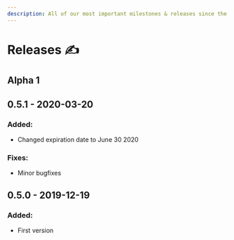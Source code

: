 ```yaml
---
description: All of our most important milestones & releases since the very beginning
---
```


# Releases ✍️

## Alpha 1

## 0.5.1 - 2020-03-20

### Added:

* Changed expiration date to June 30 2020

### **Fixes:**

* Minor bugfixes

## 0.5.0 - 2019-12-19

### Added:

* First version

